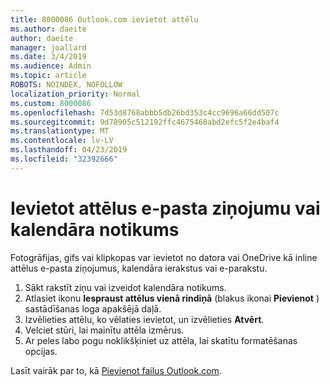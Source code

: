 ```yaml
---
title: 8000086 Outlook.com ievietot attēlu
ms.author: daeite
author: daeite
manager: joallard
ms.date: 3/4/2019
ms.audience: Admin
ms.topic: article
ROBOTS: NOINDEX, NOFOLLOW
localization_priority: Normal
ms.custom: 8000086
ms.openlocfilehash: 7d53d8768abbb5db26bd353c4cc9696a66dd507c
ms.sourcegitcommit: 9d78905c512192ffc4675468abd2efc5f2e4baf4
ms.translationtype: MT
ms.contentlocale: lv-LV
ms.lasthandoff: 04/23/2019
ms.locfileid: "32392666"
---
```

# <a name="insert-pictures-in-an-email-message-or-calendar-event"></a>Ievietot attēlus e-pasta ziņojumu vai kalendāra notikums

Fotogrāfijas, gifs vai klipkopas var ievietot no datora vai OneDrive kā inline attēlus e-pasta ziņojumus, kalendāra ierakstus vai e-parakstu.

1. Sākt rakstīt ziņu vai izveidot kalendāra notikums.
2. Atlasiet ikonu **Iespraust attēlus vienā rindiņā** (blakus ikonai **Pievienot** ) sastādīšanas loga apakšējā daļā.
3. Izvēlieties attēlu, ko vēlaties ievietot, un izvēlieties **Atvērt**.
4. Velciet stūri, lai mainītu attēla izmērus.
5. Ar peles labo pogu noklikšķiniet uz attēla, lai skatītu formatēšanas opcijas.

Lasīt vairāk par to, kā [Pievienot failus Outlook.com](https://support.office.com/article/8d7c1ea7-4e5f-44ce-bb6e-c5fcc92ba9ab).